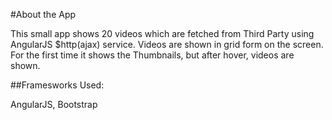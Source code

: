 #About the App

This small app shows 20 videos which are fetched from Third Party using AngularJS $http(ajax) service. Videos are shown in grid form on the screen. For the first time it shows the Thumbnails, but after hover, videos are shown.

##Framesworks Used:

AngularJS, Bootstrap